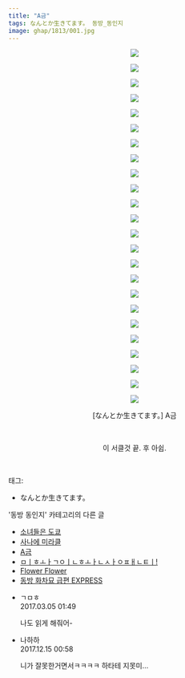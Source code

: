 ```yaml
---
title: "A금"
tags: なんとか生きてます。 동방_동인지
image: ghap/1813/001.jpg
---
```

<div class="article">
<p style="text-align: center; clear: none; float: none;"><img src="{{ site.nasurl }}/ghap/1813/001.jpg"/></p>
<p style="text-align: center; clear: none; float: none;"><img src="{{ site.nasurl }}/ghap/1813/002.gif"/></p>
<p style="text-align: center; clear: none; float: none;"><img src="{{ site.nasurl }}/ghap/1813/003.jpg"/></p>
<p style="text-align: center; clear: none; float: none;"><img src="{{ site.nasurl }}/ghap/1813/004.gif"/></p>
<p style="text-align: center; clear: none; float: none;"><img src="{{ site.nasurl }}/ghap/1813/005.jpg"/></p>
<p style="text-align: center; clear: none; float: none;"><img src="{{ site.nasurl }}/ghap/1813/006.jpg"/></p>
<p style="text-align: center; clear: none; float: none;"><img src="{{ site.nasurl }}/ghap/1813/007.jpg"/></p>
<p style="text-align: center; clear: none; float: none;"><img src="{{ site.nasurl }}/ghap/1813/008.jpg"/></p>
<p style="text-align: center; clear: none; float: none;"><img src="{{ site.nasurl }}/ghap/1813/009.jpg"/></p>
<p style="text-align: center; clear: none; float: none;"><img src="{{ site.nasurl }}/ghap/1813/010.jpg"/></p>
<p style="text-align: center; clear: none; float: none;"><img src="{{ site.nasurl }}/ghap/1813/011.jpg"/></p>
<p style="text-align: center; clear: none; float: none;"><img src="{{ site.nasurl }}/ghap/1813/012.jpg"/></p>
<p style="text-align: center; clear: none; float: none;"><img src="{{ site.nasurl }}/ghap/1813/013.jpg"/></p>
<p style="text-align: center; clear: none; float: none;"><img src="{{ site.nasurl }}/ghap/1813/014.jpg"/></p>
<p style="text-align: center; clear: none; float: none;"><img src="{{ site.nasurl }}/ghap/1813/015.jpg"/></p>
<p style="text-align: center; clear: none; float: none;"><img src="{{ site.nasurl }}/ghap/1813/016.jpg"/></p>
<p style="text-align: center; clear: none; float: none;"><img src="{{ site.nasurl }}/ghap/1813/017.jpg"/></p>
<p style="text-align: center; clear: none; float: none;"><img src="{{ site.nasurl }}/ghap/1813/018.jpg"/></p>
<p style="text-align: center; clear: none; float: none;"><img src="{{ site.nasurl }}/ghap/1813/019.jpg"/></p>
<p style="text-align: center; clear: none; float: none;"><img src="{{ site.nasurl }}/ghap/1813/020.jpg"/></p>
<p style="text-align: center; clear: none; float: none;"><img src="{{ site.nasurl }}/ghap/1813/021.jpg"/></p>
<p style="text-align: center; clear: none; float: none;"><img src="{{ site.nasurl }}/ghap/1813/022.jpg"/></p>
<p style="text-align: center; clear: none; float: none;"><img src="{{ site.nasurl }}/ghap/1813/023.gif"/></p>
<p style="text-align: center; clear: none; float: none;"><img src="{{ site.nasurl }}/ghap/1813/024.jpg"/></p>
<p style="text-align: center; clear: none; float: none;">[なんとか生きてます。] A금</p>
<p style="text-align: center; clear: none; float: none;"><br/></p>
<p style="text-align: center; clear: none; float: none;">이 서클것 끝. 후 아쉽.</p>
<p><br/></p>
</div><div class="tagTrail">
<p>태그: </p>
<ul>
<li>なんとか生きてます。</li>
</ul>
</div><div class="another">
<p>'동방 동인지' 카테고리의 다른 글</p>
<ul>
<li><a href="/2016-08-25-ghap_1815">소녀들은 도쿄</a></li>
<li><a href="/2016-08-25-ghap_1814">사나에 미라클</a></li>
<li><a href="/2016-08-25-ghap_1813">A금</a></li>
<li><a href="/2016-08-25-ghap_1812">ㅁㅣㅎㅗㅏㄱㅇㅣㄴㅎㅗㅏㄴㅅㅏㅇㅍㅐㄴㅌㅣ!</a></li>
<li><a href="/2016-08-24-ghap_1811">Flower Flower</a></li>
<li><a href="/2016-08-24-ghap_1809">동방 화차묘 급편 EXPRESS</a></li>
</ul>
</div><div class="cb_module cb_fluid">
<div class="cb_wrt cb_profile">
<div class="comment">
<ul>
<li class="cb_thumb_off" id="comment14931569">
<div class="cb_comment_area">
<div class="cb_info_area">
<div class="cb_section">
<span class="cb_nick_name">ㄱㅁㅎ</span>
</div>
<div class="cb_section">
<span class="cb_date">2017.03.05 01:49 </span>
</div>
</div>
<div class="cb_dsc_comment">
<p class="cb_dsc">
											나도 읽게 해줘어-
										</p>
</div>
</div></li>
<li class="cb_thumb_off" id="comment15152397">
<div class="cb_comment_area">
<div class="cb_info_area">
<div class="cb_section">
<span class="cb_nick_name">나하하</span>
</div>
<div class="cb_section">
<span class="cb_date">2017.12.15 00:58 </span>
</div>
</div>
<div class="cb_dsc_comment">
<p class="cb_dsc">
											니가 잘못한거면서ㅋㅋㅋㅋ 하타테 지못미…
										</p>
</div>
</div></li>
</ul>
</div>
</div><!-- commentList close -->
</div>